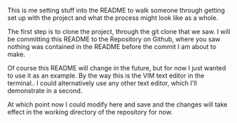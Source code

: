 This is me setting stuff into the README to walk someone through getting set up with the project and what the process might look like as a whole.

The first step is to clone the project, through the git clone that we saw.  I will be committing this README to the Repository on Github, where you saw nothing was contained in the README before the commit I am about to make.

Of course this README will change in the future, but for now I just wanted to use it as an example.  By the way this is the VIM text editor in the terminal.. I could alternatively use any other text editor, which I'll demonstrate in a second.

At which point now I could modify here and save and the changes will take effect in the working directory of the repository for now.